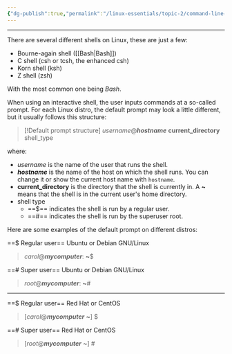 ```yaml
---
{"dg-publish":true,"permalink":"/linux-essentials/topic-2/command-line-basics/","dgPassFrontmatter":true}
---
```


---
There are several different shells on Linux, these are just a few:
- Bourne-again shell ([[Bash\|Bash]])
- C shell (csh or tcsh, the enhanced csh)
- Korn shell (ksh)
- Z shell (zsh)

With the most common one being _Bash_.

When using an interactive shell, the user inputs commands at a so-called prompt. For each Linux distro, the default prompt may look a little different, but it usually follows this structure:

> [!Default prompt structure]
>    _username_@___hostname___ **current_directory** shell_type

where:
- _username_ is the name of the user that runs the shell.
- ___hostname___ is the name of the host on which the shell runs. You can change it or show the current host name with `hostname`.
- **current_directory** is the directory that the shell is currently in. A **~** means that the shell is in the current user's home directory.
- shell type
	- ==$== indicates the shell is run by a regular user.
	- ==#== indicates the shell is run by the superuser root.


Here are some examples of the default prompt on different distros:

==$ Regular user== Ubuntu or Debian GNU/Linux 
> _carol_@___mycomputer___: **~**$

==# Super user== Ubuntu or Debian GNU/Linux 
> _root_@___mycomputer___: **~**#

---
==$ Regular user== Red Hat or CentOS
> \[_carol_@___mycomputer___ **~**\] $

==# Super user== Red Hat or CentOS
> \[_root_@___mycomputer___ **~**\] #
